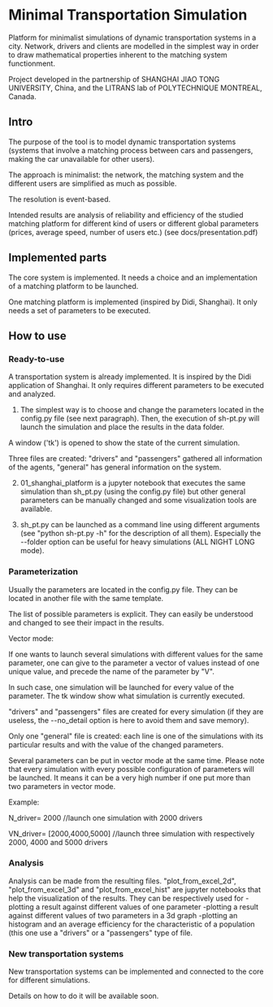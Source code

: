 # Minimal Transportation Simulation

Platform for minimalist simulations of dynamic transportation systems in a city. Network, drivers and clients are modelled in the simplest way in order to draw mathematical properties inherent to the matching system functionment.

Project developed in the partnership of SHANGHAI JIAO TONG UNIVERSITY, China, and the LITRANS lab of POLYTECHNIQUE MONTREAL, Canada.

## Intro

The purpose of the tool is to model dynamic transportation systems (systems that involve a matching process between cars and passengers, making the car unavailable for other users).

The approach is minimalist: the network, the matching system and the different users are simplified as much as possible.

The resolution is event-based.


Intended results are analysis of reliability and efficiency of the studied matching platform for different kind of users or different global parameters (prices, average speed, number of users etc.) (see docs/presentation.pdf)

## Implemented parts

The core system is implemented. It needs a choice and an implementation of a matching platform to be launched.

One matching platform is implemented (inspired by Didi, Shanghai). It only needs a set of parameters to be executed.

## How to use

### Ready-to-use

A transportation system is already implemented. It is inspired by the Didi application of Shanghai. It only requires different parameters to be executed and analyzed.

1) The simplest way is to choose and change the parameters located in the config.py file (see next paragraph). Then, the execution of sh-pt.py will launch the simulation and place the results in the data folder.

A window ('tk') is opened to show the state of the current simulation.

Three files are created: "drivers" and "passengers" gathered all information of the agents, "general" has general information on the system.


2)  01_shanghai_platform is a jupyter notebook that executes the same simulation than sh_pt.py (using the config.py file) but other general parameters can be manually changed and some visualization tools are available.


3) sh_pt.py can be launched as a command line using different arguments (see "python sh-pt.py -h" for the description of all them). Especially the --folder option can be useful for heavy simulations (ALL NIGHT LONG mode).


### Parameterization

Usually the parameters are located in the config.py file. They can be located in another file with the same template.

The list of possible parameters is explicit. They can easily be understood and changed to see their impact in the results.


Vector mode:

If one wants to launch several simulations with different values for the same parameter, one can give to the parameter a vector of values instead of one unique value, and precede the name of the parameter by "V".

In such case, one simulation will be launched for every value of the parameter. The tk window show what simulation is currently executed.

"drivers" and "passengers" files are created for every simulation (if they are useless, the --no_detail option is here to avoid them and save memory).

Only one "general" file is created: each line is one of the simulations with its particular results and with the value of the changed parameters.

Several parameters can be put in vector mode at the same time. Please note that every simulation with every possible configuration of parameters will be launched. It means it can be a very high number if one put more than two parameters in vector mode.

Example:

N_driver= 2000 //launch one simulation with 2000 drivers

VN_driver= [2000,4000,5000] //launch three simulation with respectively 2000, 4000 and 5000 drivers


### Analysis

Analysis can be made from the resulting files. "plot_from_excel_2d", "plot_from_excel_3d" and "plot_from_excel_hist" are jupyter notebooks that help the visualization of the results. They can be respectively used for -plotting a result against different values of one parameter -plotting a result against different values of two parameters in a 3d graph -plotting an histogram and an average efficiency for the characteristic of a population (this one use a "drivers" or a "passengers" type of file.


### New transportation systems

New transportation systems can be implemented and connected to the core for different simulations.

Details on how to do it will be available soon.
